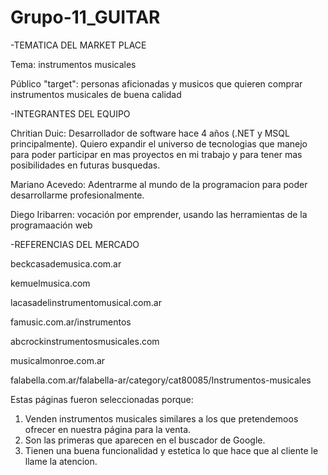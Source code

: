 # Grupo-11_GUITAR

-TEMATICA DEL MARKET PLACE

 Tema: instrumentos musicales
 
 Público "target": personas aficionadas y musicos que quieren comprar instrumentos musicales de buena calidad



-INTEGRANTES DEL EQUIPO

 Chritian Duic: Desarrollador de software hace 4 años (.NET y MSQL principalmente). 
 Quiero expandir el universo de tecnologias que manejo para poder participar en mas proyectos en mi trabajo y para tener mas posibilidades en futuras busquedas.
 
 Mariano Acevedo: Adentrarme al mundo de la programacion para poder desarrollarme profesionalmente.
 
 Diego Iribarren: vocación por emprender, usando las herramientas de la programaación web



-REFERENCIAS DEL MERCADO

  beckcasademusica.com.ar
  
  kemuelmusica.com
  
  lacasadelinstrumentomusical.com.ar
  
  famusic.com.ar/instrumentos
  
  abcrockinstrumentosmusicales.com
  
  musicalmonroe.com.ar
  
  falabella.com.ar/falabella-ar/category/cat80085/Instrumentos-musicales
  
  Estas páginas fueron seleccionadas porque:
  1. Venden instrumentos musicales similares a los que pretendemoos ofrecer en nuestra página para la venta.
  2. Son las primeras que aparecen en el buscador de Google.
  3. Tienen una buena funcionalidad  y estetica lo que hace  que al cliente le llame la atencion.
